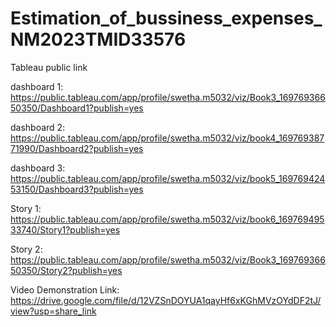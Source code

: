 # Estimation_of_bussiness_expenses_NM2023TMID33576

Tableau public link

dashboard 1:
https://public.tableau.com/app/profile/swetha.m5032/viz/Book3_16976936650350/Dashboard1?publish=yes

dashboard 2:
https://public.tableau.com/app/profile/swetha.m5032/viz/book4_16976938771990/Dashboard2?publish=yes 

dashboard 3:
https://public.tableau.com/app/profile/swetha.m5032/viz/book5_16976942453150/Dashboard3?publish=yes

Story 1:
https://public.tableau.com/app/profile/swetha.m5032/viz/book6_16976949533740/Story1?publish=yes 

Story 2:
https://public.tableau.com/app/profile/swetha.m5032/viz/Book3_16976936650350/Story2?publish=yes 

 Video Demonstration Link:
https://drive.google.com/file/d/12VZSnDOYUA1qayHf6xKGhMVzOYdDF2tJ/view?usp=share_link
